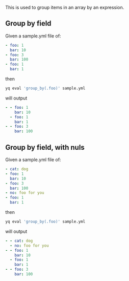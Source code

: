 This is used to group items in an array by an expression.

## Group by field
Given a sample.yml file of:
```yaml
- foo: 1
  bar: 10
- foo: 3
  bar: 100
- foo: 1
  bar: 1
```
then
```bash
yq eval 'group_by(.foo)' sample.yml
```
will output
```yaml
- - foo: 1
    bar: 10
  - foo: 1
    bar: 1
- - foo: 3
    bar: 100
```

## Group by field, with nuls
Given a sample.yml file of:
```yaml
- cat: dog
- foo: 1
  bar: 10
- foo: 3
  bar: 100
- no: foo for you
- foo: 1
  bar: 1
```
then
```bash
yq eval 'group_by(.foo)' sample.yml
```
will output
```yaml
- - cat: dog
  - no: foo for you
- - foo: 1
    bar: 10
  - foo: 1
    bar: 1
- - foo: 3
    bar: 100
```

